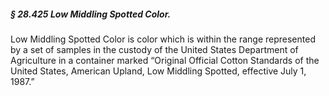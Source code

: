 ##### § 28.425 Low Middling Spotted Color. #####

Low Middling Spotted Color is color which is within the range represented by a set of samples in the custody of the United States Department of Agriculture in a container marked “Original Official Cotton Standards of the United States, American Upland, Low Middling Spotted, effective July 1, 1987.”